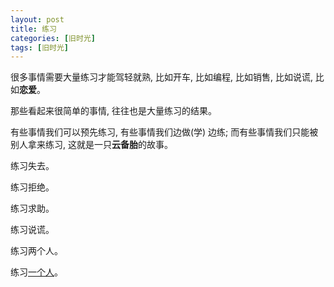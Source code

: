 ```yaml
---
layout: post
title: 练习
categories: [旧时光]
tags: [旧时光]
---
```


很多事情需要大量练习才能驾轻就熟, 比如开车, 比如编程, 比如销售, 比如说谎, 比如**恋爱**。

那些看起来很简单的事情, 往往也是大量练习的结果。

有些事情我们可以预先练习, 有些事情我们边做(学) 边练; 而有些事情我们只能被别人拿来练习, 这就是一只**云备胎**的故事。

练习失去。

练习拒绝。

练习求助。

练习说谎。

练习两个人。

练习[一个人]()。

